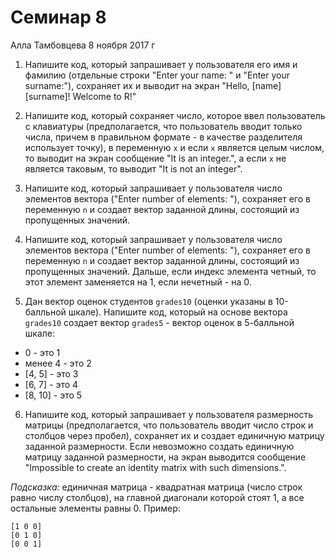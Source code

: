 Семинар 8
================
Алла Тамбовцева
8 ноября 2017 г

1. Напишите код, который запрашивает у пользователя его имя и фамилию (отдельные строки "Enter your name: " и "Enter your surname:"), сохраняет их и выводит на экран "Hello, [name] [surname]! Welcome to R!"

2. Напишите код, который сохраняет число, которое ввел пользователь с клавиатуры (предполагается, что пользователь вводит только числа, причем в правильном формате - в качестве разделителя использует точку), в переменную `x` и если `x` является целым числом, то выводит на экран сообщение "It is an integer.", а если `x` не является таковым, то выводит "It is not an integer".

3. Напишите код, который запрашивает у пользователя число элементов вектора ("Enter number of elements: "), сохраняет его в переменную `n` и создает вектор заданной длины, состоящий из пропущенных значений.

4. Напишите код, который запрашивает у пользователя число элементов вектора ("Enter number of elements: "), сохраняет его в переменную `n` и создает вектор заданной длины, состоящий из пропущенных значений. Дальше, если индекс элемента четный, то этот элемент заменяется на 1, если нечетный - на 0. 

5. Дан вектор оценок студентов `grades10` (оценки указаны в 10-балльной шкале). Напишите код, который на основе вектора `grades10` создает вектор `grades5` - вектор оценок в 5-балльной шкале:

* 0 - это 1
* менее 4 - это 2
* [4, 5] - это 3
* [6, 7] - это 4
* [8, 10] - это 5

6. Напишите код, который запрашивает у пользователя размерность матрицы (предполагается, что пользователь вводит число строк и столбцов через пробел), сохраняет их и создает единичную матрицу заданной размерности. Если невозможно создать единичную матрицу заданной размерности, на экран выводится сообщение "Impossible to create an identity matrix with such dimensions.". 

*Подсказка:* единичная матрица - квадратная матрица (число строк равно числу столбцов), на главной диагонали которой стоят 1, а все остальные элементы равны 0. Пример: 

```
[1 0 0]
[0 1 0]
[0 0 1]
```